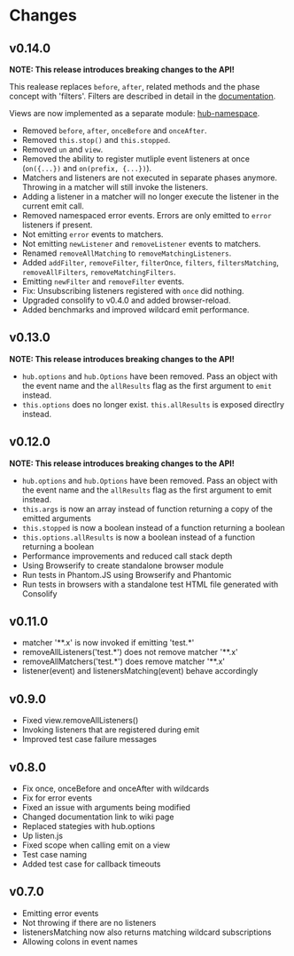 # Changes

## v0.14.0

__NOTE: This release introduces breaking changes to the API!__

This realease replaces `before`, `after`, related methods and the phase concept
with 'filters'. Filters are described in detail in the [documentation][].

Views are now implemented as a separate module: [hub-namespace][].

- Removed `before`, `after`, `onceBefore` and `onceAfter`.
- Removed `this.stop()` and `this.stopped`.
- Removed `un` and `view`.
- Removed the ability to register mutliple event listeners at once
  (`on({...})` and `on(prefix, {...})`).
- Matchers and listeners are not executed in separate phases anymore. Throwing
  in a matcher will still invoke the listeners.
- Adding a listener in a matcher will no longer execute the listener in the
  current emit call.
- Removed namespaced error events. Errors are only emitted to `error` listeners
  if present.
- Not emitting `error` events to matchers.
- Not emitting `newListener` and `removeListener` events to matchers.
- Renamed `removeAllMatching` to `removeMatchingListeners`.
- Added `addFilter`, `removeFilter`, `filterOnce`, `filters`,
  `filtersMatching`, `removeAllFilters`, `removeMatchingFilters`.
- Emitting `newFilter` and `removeFilter` events.
- Fix: Unsubscribing listeners registered with `once` did nothing.
- Upgraded consolify to v0.4.0 and added browser-reload.
- Added benchmarks and improved wildcard emit performance.

[documentation]: http://maxantoni.de/projects/hub.js/documentation.html
[hub-namespace]: https://github.com/mantoni/hub-namespace.js

## v0.13.0

__NOTE: This release introduces breaking changes to the API!__

- `hub.options` and `hub.Options` have been removed. Pass an object with the
  event name and the `allResults` flag as the first argument to `emit` instead.
- `this.options` does no longer exist. `this.allResults` is exposed directlry
  instead.

## v0.12.0

__NOTE: This release introduces breaking changes to the API!__

- `hub.options` and `hub.Options` have been removed. Pass an object with the
  event name and the `allResults` flag as the first argument to emit instead.
- `this.args` is now an array instead of function returning a copy of the
  emitted arguments
- `this.stopped` is now a boolean instead of a function returning a boolean
- `this.options.allResults` is now a boolean instead of a function returning
  a boolean
- Performance improvements and reduced call stack depth
- Using Browserify to create standalone browser module
- Run tests in Phantom.JS using Browserify and Phantomic
- Run tests in browsers with a standalone test HTML file generated with Consolify

## v0.11.0

- matcher '\*\*.x' is now invoked if emitting 'test.\*'
- removeAllListeners('test.\*') does not remove matcher '\*\*.x'
- removeAllMatchers('test.\*') does remove matcher '\*\*.x'
- listener(event) and listenersMatching(event) behave accordingly

## v0.9.0

- Fixed view.removeAllListeners()
- Invoking listeners that are registered during emit
- Improved test case failure messages

## v0.8.0

- Fix once, onceBefore and onceAfter with wildcards
- Fix for error events
- Fixed an issue with arguments being modified
- Changed documentation link to wiki page
- Replaced stategies with hub.options
- Up listen.js
- Fixed scope when calling emit on a view
- Test case naming
- Added test case for callback timeouts

## v0.7.0

- Emitting error events
- Not throwing if there are no listeners
- listenersMatching now also returns matching wildcard subscriptions
- Allowing colons in event names
